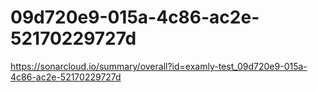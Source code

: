 # 09d720e9-015a-4c86-ac2e-52170229727d
https://sonarcloud.io/summary/overall?id=examly-test_09d720e9-015a-4c86-ac2e-52170229727d
